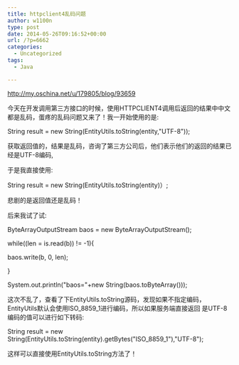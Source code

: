 ```yaml
---
title: httpclient4乱码问题
author: w1100n
type: post
date: 2014-05-26T09:16:52+00:00
url: /?p=6662
categories:
  - Uncategorized
tags:
  - Java

---
```

http://my.oschina.net/u/179805/blog/93659

今天在开发调用第三方接口的时候，使用HTTPCLIENT4调用后返回的结果中中文都是乱码，蛋疼的乱码问题又来了！我一开始使用的是: 

String result = new String(EntityUtils.toString(entity,"UTF-8"));
  
获取返回值的，结果是乱码，咨询了第三方公司后，他们表示他们的返回的结果已经是UTF-8编码,
  
于是我直接使用: 

String result = new String(EntityUtils.toString(entity)）;
  
悲剧的是返回值还是乱码！
  
后来我试了试: 

ByteArrayOutputStream baos = new ByteArrayOutputStream();
  
while((len = is.read(b)) != -1){
  
baos.write(b, 0, len);
  
}
  
System.out.println("baos="+new String(baos.toByteArray()));
  
这次不乱了，查看了下EntityUtils.toString源码，发现如果不指定编码，EntityUtils默认会使用ISO_8859_1进行编码，所以如果服务端直接返回 是UTF-8编码的值可以进行如下转码: 

String result = new String(EntityUtils.toString(entity).getBytes("ISO_8859_1"),"UTF-8");
  
这样可以直接使用EntityUtils.toString方法了！